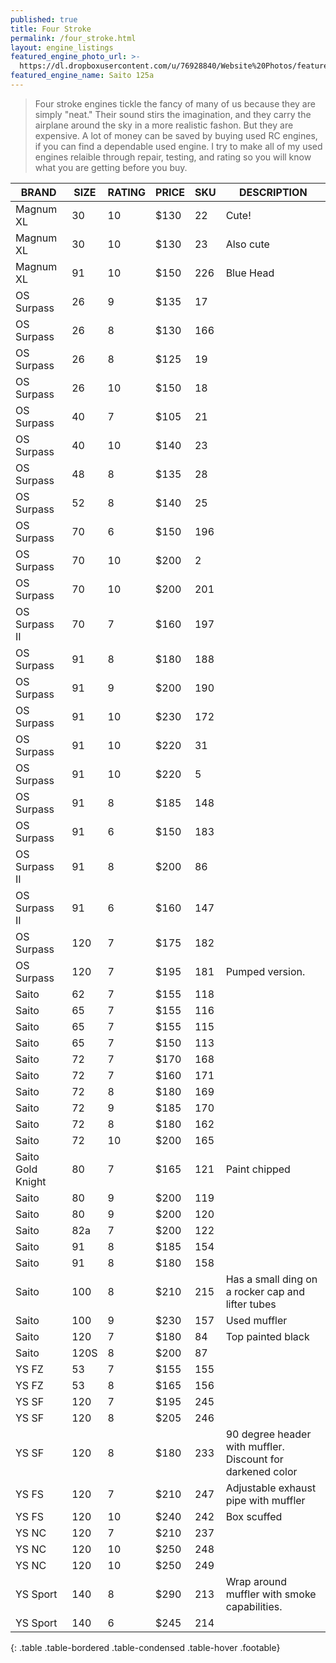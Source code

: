 ```yaml
---
published: true
title: Four Stroke
permalink: /four_stroke.html
layout: engine_listings
featured_engine_photo_url: >-
  https://dl.dropboxusercontent.com/u/76928840/Website%20Photos/featured/4-stroke.jpg
featured_engine_name: Saito 125a
---
```
















> Four stroke engines tickle the fancy of many of us because they are simply "neat." Their sound stirs the imagination, and they carry the airplane around the sky in a more realistic fashon.  But they are expensive.  A lot of money can be saved by buying used RC engines, if you can find a dependable used engine. I try to make all of my used engines relaible through repair, testing, and rating so you will know what you are getting before you buy.

BRAND             | SIZE  | RATING | PRICE | SKU   | DESCRIPTION
------------------|-------|--------|-------|-------|---------------------
Magnum XL         | 30    | 10     | $130  | 22    | Cute!
Magnum XL         | 30    | 10     | $130  | 23    | Also cute                                
Magnum XL         | 91    | 10     | $150  | 226   | Blue Head
OS Surpass        | 26    | 9      | $135  | 17    |
OS Surpass        | 26    | 8      | $130  | 166   |
OS Surpass        | 26    | 8      | $125  | 19    |
OS Surpass        | 26    | 10     | $150  | 18    |  
OS Surpass        | 40    | 7      | $105  | 21    |
OS Surpass        | 40    | 10     | $140  | 23    |
OS Surpass        | 48    | 8      | $135  | 28    | 
OS Surpass        | 52    | 8      | $140  | 25    |
OS Surpass        | 70    | 6      | $150  | 196   |                                  
OS Surpass        | 70    | 10     | $200  | 2     |
OS Surpass        | 70    | 10     | $200  | 201   |
OS Surpass II     | 70    | 7      | $160  | 197   |                                                          
OS Surpass        | 91    | 8      | $180  | 188   |
OS Surpass        | 91    | 9      | $200  | 190   |
OS Surpass        | 91    | 10     | $230  | 172   |                                
OS Surpass        | 91    | 10     | $220  | 31    |
OS Surpass        | 91    | 10     | $220  | 5     |                                   
OS Surpass        | 91    | 8      | $185  | 148   |
OS Surpass        | 91    | 6      | $150  | 183   |
OS Surpass II     | 91    | 8      | $200  | 86    |
OS Surpass II     | 91    | 6      | $160  | 147   |
OS Surpass        | 120   | 7      | $175  | 182   |                                  
OS Surpass        | 120   | 7      | $195  | 181   | Pumped version.
Saito             | 62    | 7      | $155  | 118   | 
Saito             | 65    | 7      | $155  | 116   |
Saito             | 65    | 7      | $155  | 115   |
Saito             | 65    | 7      | $150  | 113   |
Saito             | 72    | 7      | $170  | 168   |    
Saito             | 72    | 7      | $160  | 171   |
Saito             | 72    | 8      | $180  | 169   |
Saito             | 72    | 9      | $185  | 170   |  
Saito             | 72    | 8      | $180  | 162   |
Saito             | 72    | 10     | $200  | 165   | 
Saito Gold Knight | 80    | 7      | $165  | 121   | Paint chipped
Saito             | 80    | 9      | $200  | 119   |
Saito             | 80    | 9      | $200  | 120   |
Saito             | 82a   | 7      | $200  | 122   | 
Saito             | 91    | 8      | $185  | 154   |                                                    
Saito             | 91    | 8      | $180  | 158   |  
Saito             | 100   | 8      | $210  | 215   | Has a small ding on a rocker cap and lifter tubes
Saito             | 100   | 9      | $230  | 157   | Used muffler 
Saito             | 120   | 7      | $180  | 84    | Top painted black    
Saito             | 120S  | 8      | $200  | 87    |
YS FZ             | 53    | 7      | $155  | 155   |
YS FZ             | 53    | 8      | $165  | 156   |
YS SF             | 120   | 7      | $195  | 245   |                                       
YS SF             | 120   | 8      | $205  | 246   |
YS SF             | 120   | 8      | $180  | 233   | 90 degree header with muffler. Discount for darkened color                                         
YS FS             | 120   | 7      | $210  | 247   | Adjustable exhaust pipe with muffler 
YS FS             | 120   | 10     | $240  | 242   | Box scuffed
YS NC             | 120   | 7      | $210  | 237   |
YS NC             | 120   | 10     | $250  | 248   |
YS NC             | 120   | 10     | $250  | 249   |
YS Sport          | 140   | 8      | $290  | 213   | Wrap around muffler with smoke capabilities.
YS Sport          | 140   | 6      | $245  | 214   |                                        
{: .table .table-bordered .table-condensed .table-hover .footable}
